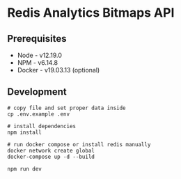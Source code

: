 # Redis Analytics Bitmaps API

## Prerequisites

-   Node - v12.19.0
-   NPM - v6.14.8
-   Docker - v19.03.13 (optional)

## Development

```
# copy file and set proper data inside
cp .env.example .env

# install dependencies
npm install

# run docker compose or install redis manually
docker network create global
docker-compose up -d --build

npm run dev

```
